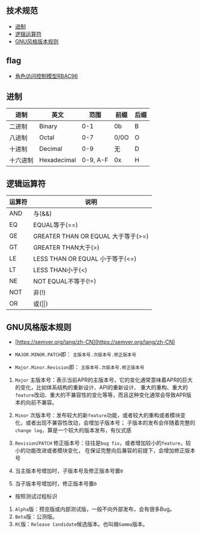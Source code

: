 ## 技术规范


* [进制](#进制)
* [逻辑运算符](#逻辑运算符)
* [GNU风格版本规则](#gnu风格版本规则)



## flag

* [角色访问控制模型RBAC96](https://zh.wikipedia.org/wiki/%E4%BB%A5%E8%A7%92%E8%89%B2%E7%82%BA%E5%9F%BA%E7%A4%8E%E7%9A%84%E5%AD%98%E5%8F%96%E6%8E%A7%E5%88%B6)



## 进制


| 进制     | 英文        | 范围     | 前缀 | 后缀 |
|----------|-------------|----------|------|------|
| 二进制   | Binary      | 0-1      | 0b   | B    |
| 八进制   | Octal       | 0-7      | 0/0O | O    |
| 十进制   | Decimal     | 0-9      |  无  | D    |
| 十六进制 | Hexadecimal | 0-9, A-F | 0x   | H    |


## 逻辑运算符


| 运算符 	| 说明                               	|
|--------	|------------------------------------	|
| AND    	| 与(&&)                             	|
| EQ     	| EQUAL等于(==)                      	|
| GE     	| GREATER THAN OR EQUAL 大于等于(>=) 	|
| GT     	| GREATER THAN大于(>)                	|
| LE     	| LESS THAN OR EQUAL 小于等于(<=)    	|
| LT     	| LESS THAN小于(<)                   	|
| NE     	| NOT EQUAL不等于(!=)                	|
| NOT    	| 非(!)                               	|
| OR     	| 或(\|\|)                           	|


## GNU风格版本规则

* [https://semver.org/lang/zh-CN](https://semver.org/lang/zh-CN)

- `MAJOR.MINOR.PATCH`即： `主版本号.次版本号.修正版本号`

- `Major.Minor.Revision`即： `主版本号.次版本号.修正版本号`


1. `Major` 主版本号：表示当前APR的主版本号，它的变化通常意味着APR的巨大的变化，比如体系结构的重新设计、API的重新设计、
重大的重构、重大的`feature`改动、重大的不兼容性的变化等等，而且这种变化通常会导致APR版本的向前不兼容。

2. `Minor` 次版本号：发布较大的新`feature`功能，或者较大的重构或者模块变化，或者出现不兼容性改动，会增加子版本号；
子版本的发布会伴随着完整的`change log`，算是一个较大的版本发布，有仪式感

3. `Revision`/`PATCH` 修正版本号：往往是`bug fix`，或者增加较小的`feature`，较小的功能改进或者模块变化，
在保证完整向后兼容的前提下，会增加修正版本号

4. 当主版本号增加时，子版本号及修正版本号置`0`

5. 当子版本号增加时，修正版本号置`0`


- 按照测试过程标识

1. `Alpha`版：预览版或内部测试版，一般不向外部发布，会有很多Bug。
2. `Beta`版：公测版。
3. `RC`版：`Release Candidate`候选版本。也叫做`Gamma`版本。